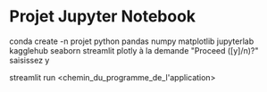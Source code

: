 # Projet Jupyter Notebook

conda create -n projet python pandas numpy matplotlib jupyterlab kagglehub seaborn streamlit plotly
à la demande "Proceed ([y]/n)?" saisissez y

streamlit run <chemin_du_programme_de_l'application>